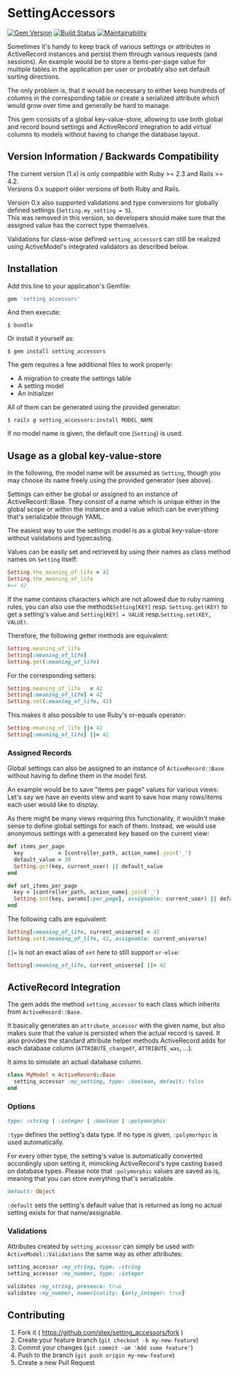 SettingAccessors
================

[![Gem Version](https://badge.fury.io/rb/setting_accessors.svg)](http://badge.fury.io/rb/setting_accessors)
[![Build Status](https://travis-ci.org/Stex/setting_accessors.svg?branch=master)](https://travis-ci.org/Stex/setting_accessors)
[![Maintainability](https://api.codeclimate.com/v1/badges/78becd1d005aab2d1409/maintainability)](https://codeclimate.com/github/Stex/setting_accessors/maintainability)

Sometimes it's handy to keep track of various settings or attributes in ActiveRecord instances and persist them through various requests (and sessions). An example would be to store a items-per-page value for multiple tables in the application per user or probably also set default sorting directions.

The only problem is, that it would be necessary to either keep hundreds of columns in the corresponding table or create a serialized attribute which would grow over time and generally be hard to manage.

This gem consists of a global key-value-store, allowing to use both global and record bound settings
and ActiveRecord integration to add virtual columns to models without having to change the database layout.

Version Information / Backwards Compatibility
---------------------------------------------

The current version (1.x) is only compatible with Ruby >= 2.3 and Rails >= 4.2.  
Versions 0.x support older versions of both Ruby and Rails. 

Version 0.x also supported validations and type conversions for globally defined settings
(`Setting.my_setting = 5`).  
This was removed in this version, so developers should make sure that the assigned
value has the correct type themselves.

Validations for class-wise defined `setting_accessor`s can still be realized using 
ActiveModel's integrated validators as described below.

Installation
------------

Add this line to your application's Gemfile:

```ruby
gem 'setting_accessors'
```

And then execute:

```
$ bundle
```

Or install it yourself as:

```
$ gem install setting_accessors
```

The gem requires a few additional files to work properly:

-	A migration to create the settings table
-	A setting model
-	An initializer

All of them can be generated using the provided generator:

```
$ rails g setting_accessors:install MODEL_NAME
```

If no model name is given, the default one (`Setting`) is used.

Usage as a global key-value-store 
-----

In the following, the model name will be assumed as `Setting`, 
though you may choose its name freely using the provided generator (see above).

Settings can either be global or assigned to an instance of ActiveRecord::Base. 
They consist of a name which is unique either in the global scope or within the instance 
and a value which can be everything that's serializable through YAML.

The easiest way to use the settings model is as a global key-value-store without validations and typecasting.

Values can be easily set and retrieved by using their names as class method names on `Setting` itself:

```ruby
Setting.the_meaning_of_life = 42
Setting.the_meaning_of_life
#=> 42
```

If the name contains characters which are not allowed due to ruby naming rules, 
you can also use the methods`Setting[KEY]` resp. `Setting.get(KEY)` to get a setting's value 
and `Setting[KEY] = VALUE` resp.`Setting.set(KEY, VALUE)`.

Therefore, the following getter methods are equivalent:

```ruby
Setting.meaning_of_life
Setting[:meaning_of_life]
Setting.get(:meaning_of_life)
```

For the corresponding setters:

```ruby
Setting.meaning_of_life   = 42
Setting[:meaning_of_life] = 42
Setting.set(:meaning_of_life, 42)
```

This makes it also possible to use Ruby's or-equals operator:

```ruby
Setting.meaning_of_life ||= 42
Setting[:meaning_of_life] ||= 42
``` 

### Assigned Records

Global settings can also be assigned to an instance of `ActiveRecord::Base` without 
having to define them in the model first.

An example would be to save "items per page" values for various views: 
Let's say we have an events view and want to save how many rows/items each user would like to display.

As there might be many views requiring this functionality, it wouldn't make
sense to define global settings for each of them. Instead, we would use anonymous
settings with a generated key based on the current view:

```ruby
def items_per_page
  key           = [controller_path, action_name].join('_')
  default_value = 30
  Setting.get(key, current_user) || default_value
end

def set_items_per_page
  key = [controller_path, action_name].join('_')
  Setting.set(key, params[:per_page], assignable: current_user) || default_value
end
```

The following calls are equivalent:

```ruby
Setting[:meaning_of_life, current_universe] = 42
Setting.set(:meaning_of_life, 42, assignable: current_universe)
```

`[]=` is not an exact alias of `set` here to still support `or-else`:

```ruby
Setting[:meaning_of_life, current_universe] ||= 42
```

ActiveRecord Integration
------------------------

The gem adds the method `setting_accessor` to each class which inherits from `ActiveRecord::Base`.

It basically generates an `attribute_accessor` with the given name, but also makes sure that
the value is persisted when the actual record is saved. It also provides the standard attribute helper
methods ActiveRecord adds for each database column (`ATTRIBUTE_changed?`, `ATTRIBUTE_was`, ...).

It aims to simulate an actual database column.

```ruby
class MyModel < ActiveRecord::Base
  setting_accessor :my_setting, type: :boolean, default: false
end
```

### Options

```ruby
type: :string | :integer | :boolean | :polymorphic
```

`:type` defines the setting's data type. If no type is given, `:polymorhpic` is used automatically.

For every other type, the setting's value is automatically converted accordingly
upon setting it, mimicking ActiveRecord's type casting based on database types.
Please note that `:polymorphic` values are saved as is, meaning that you can
store everything that's serializable.

```ruby
default: Object
```

`:default` sets the setting's default value that is returned as long no actual setting exists for
that name/assignable.

### Validations

Attributes created by `setting_accessor` can simply be used with `ActiveModel::Validations` the same way
as other attributes: 

```ruby
setting_accessor :my_string, type: :string
setting_accessor :my_number, type: :integer

validates :my_string, presence: true
validates :my_number, numericality: {only_integer: true}
```

Contributing
------------

1.	Fork it ( https://github.com/stex/setting_accessors/fork )
2.	Create your feature branch (`git checkout -b my-new-feature`\)
3.	Commit your changes (`git commit -am 'Add some feature'`\)
4.	Push to the branch (`git push origin my-new-feature`\)
5.	Create a new Pull Request
